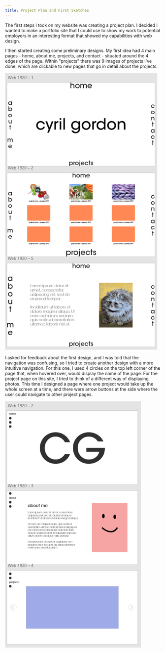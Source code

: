 ```yaml
---
title: Project Plan and First Sketches
---
```



The first steps I took on my website was creating a project plan. I decided I wanted to make a portfolio site that I could use to show my work to potential employers in an interesting format that showed my capabilities with web design. 

I then started creating some preliminary designs. My first idea had 4 main pages - home, about me, projects, and contact - situated around the 4 edges of the page. Within "projects" there was 9 images of projects I've done, which are clickable to new pages that go in detail about the projects.

<img src="assets/sketch1.PNG">

I asked for feedback about the first design, and I was told that the navigation was confusing, so I tried to create another design with a more intuitive navigation. For this one, I used 4 circles on the top left corner of the page that, when hovered over, would display the name of the page. For the project page on this site, I tried to think of a different way of displaying photos. This time I designed a page where one project would take up the whole screen at a time, and there were arrow buttons at the side where the user could navigate to other project pages. 

<img src="assets/sketch2.PNG">